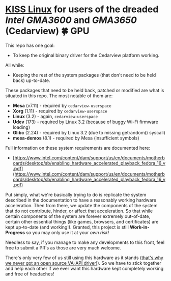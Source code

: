 # [KISS Linux](https://k1ss.org/) for users of the dreaded _Intel GMA3600_ and _GMA3650_ (Cedarview) 🍀 GPU

This repo has one goal:
 * To keep the original binary driver for the Cedarview platform working.

All while:
 * Keeping the rest of the system packages (that don't need to be held back) up-to-date.

These packages that need to be held back, patched or modified are
what is situated in this repo. The most notable of them are:
 * __Mesa__ (v7.11) - required by `cedarview-userspace`
 * __Xorg__ (1.11) - required by `cedarview-userspace`
 * __Linux__ (3.2) - again, `cedarview-userspace`
 * __Udev__ (173) - required by Linux 3.2 (because of buggy Wi-Fi firmware loading)
 * __Glibc__ (2.24) - required by Linux 3.2 (due to missing getrandom() syscall)
 * __mesa-demos__ (8.1) - required by Mesa (insufficient symbols)

Full information on these system requirements are documented here:
* [https://www.intel.com/content/dam/support/us/en/documents/motherboards/desktop/sb/enabling_hardware_accelerated_playback_fedora_16_v.pdf](https://www.intel.com/content/dam/support/us/en/documents/motherboards/desktop/sb/enabling_hardware_accelerated_playback_fedora_16_v.pdf)

Put simply, what we're basically trying to do is replicate the system described in the documentation
to have a reasonably working hardware acceleration. Then from there, we update the components of the
system that do not contribute, hinder, or affect that acceleration. So that while certain components
of the system are forever extremely out-of-date, certain other essential things (like games, browsers,
and certificates) are kept up-to-date (and working!). Granted, this project is still
__Work-in-Progress__ so you may only use it at your _own risk_!

Needless to say, if you manage to make any developments to this front, feel free to submit a PR's as
those are very much welcome.

There's only very few of us still using this hardware as it stands ([that's why we never got an open source VA-API driver!](https://www.phoronix.com/scan.php?page=news_item&px=MTAxMTA)).
So we have to stick together and help each other if we ever want this hardware kept completely working and free of headaches!
